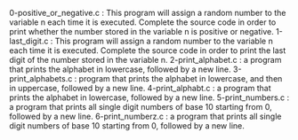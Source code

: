 0-positive_or_negative.c : This program will assign a random number to the variable n each time it is executed. Complete the source code in order to print whether the number stored in the variable n is positive or negative.
1-last_digit.c : This program will assign a random number to the variable n each time it is executed. Complete the source code in order to print the last digit of the number stored in the variable n.
2-print_alphabet.c : a program that prints the alphabet in lowercase, followed by a new line.
3-print_alphabets.c : program that prints the alphabet in lowercase, and then in uppercase, followed by a new line.
4-print_alphabt.c : a program that prints the alphabet in lowercase, followed by a new line.
5-print_numbers.c : a program that prints all single digit numbers of base 10 starting from 0, followed by a new line.
6-print_numberz.c : a program that prints all single digit numbers of base 10 starting from 0, followed by a new line.
